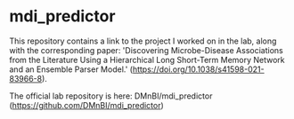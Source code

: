 # mdi_predictor

This repository contains a link to the project I worked on in the lab, along with the corresponding paper: 'Discovering Microbe-Disease Associations from the Literature Using a Hierarchical Long Short-Term Memory Network and an Ensemble Parser Model.' (https://doi.org/10.1038/s41598-021-83966-8).

The official lab repository is here: DMnBI/mdi_predictor (https://github.com/DMnBI/mdi_predictor)
